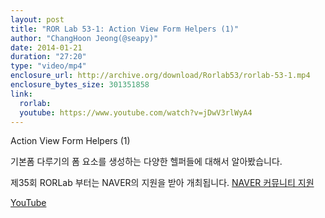 ```yaml
---
layout: post
title: "ROR Lab 53-1: Action View Form Helpers (1)"
author: "ChangHoon Jeong(@seapy)"
date: 2014-01-21
duration: "27:20"
type: "video/mp4"
enclosure_url: http://archive.org/download/Rorlab53/rorlab-53-1.mp4
enclosure_bytes_size: 301351858
link:
  rorlab: 
  youtube: https://www.youtube.com/watch?v=jDwV3rlWyA4
---
```


<p>Action View Form Helpers (1)</p>

<p>기본폼 다루기의 폼 요소를 생성하는 다양한 헬퍼들에 대해서 알아봤습니다.</p>

<p>제35회 RORLab 부터는 NAVER의 지원을 받아 개최됩니다. <a href="http://developer.naver.com/wiki/pages/Community">NAVER 커뮤니티 지원</a></p>

<div class="btn-group">
  <a class="btn btn-default btn-xs" href="{{ page.link.youtube }}">YouTube</a>
</div>